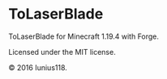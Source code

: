 # ToLaserBlade

ToLaserBlade for Minecraft 1.19.4 with Forge.

Licensed under the MIT license.

&copy; 2016 Iunius118.
